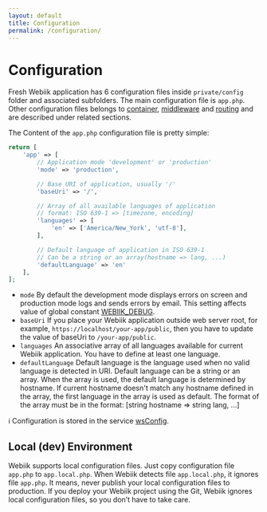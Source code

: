 ```yaml
---
layout: default
title: Configuration
permalink: /configuration/
---
```

# Configuration
Fresh Webiik application has 6 configuration files inside `private/config` folder and associated subfolders. The main configuration file is `app.php`. Other configuration files belongs to [container](/container), [middleware](/middleware) and [routing](/routing) and are described under related sections.

The Content of the `app.php` configuration file is pretty simple:
```php
return [
    'app' => [
        // Application mode 'development' or 'production'
        'mode' => 'production',

        // Base URI of application, usually '/'
        'baseUri' => '/',

        // Array of all available languages of application
        // format: ISO 639-1 => [timezone, encoding]
        'languages' => [
            'en' => ['America/New_York', 'utf-8'],
        ],

        // Default language of application in ISO 639-1
        // Can be a string or an array(hostname => lang, ...)  
        'defaultLanguage' => 'en'
    ],
];
```

* `mode` By default the development mode displays errors on screen and production mode logs and sends errors by email. This setting affects value of global constant [WEBIIK_DEBUG](/constants).   
* `baseUri` If you place your Webiik application outside web server root, for example, `https://localhost/your-app/public`, then you have to update the value of baseUri to `/your-app/public`.
* `languages` An associative array of all languages available for current Webiik application. You have to define at least one language.
* `defaultLanguage` Default language is the language used when no valid language is detected in URI. Default language can be a string or an array. When the array is used, the default language is determined by hostname. If current hostname doesn't match any hostname defined in the array, the first language in the array is used as default. The format of the array must be in the format: [string hostname => string lang, ...]

ℹ️ Configuration is stored in the service [wsConfig](/ws-config).

## Local (dev) Environment
Webiik supports local configuration files. Just copy configuration file `app.php` to `app.local.php`. When Webiik detects file `app.local.php`, it ignores file `app.php`. It means, never publish your local configuration files to production. If you deploy your Webiik project using the Git, Webiik ignores local configuration files, so you don’t have to take care.